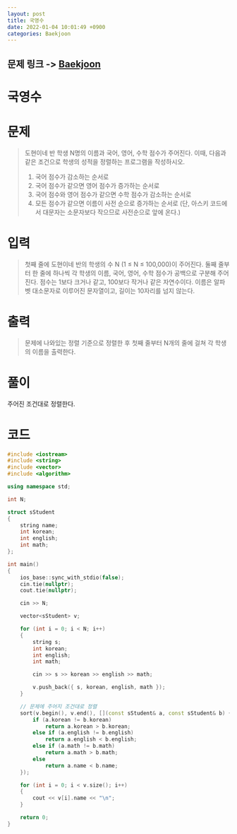 ```yaml
---
layout: post
title: 국영수
date: 2022-01-04 10:01:49 +0900
categories: Baekjoon
---
```


## 문제 링크 -> [Baekjoon](https://www.acmicpc.net/problem/10825)
# 국영수

# 문제
> 도현이네 반 학생 N명의 이름과 국어, 영어, 수학 점수가 주어진다. 이때, 다음과 같은 조건으로 학생의 성적을 정렬하는 프로그램을 작성하시오.
> 1. 국어 점수가 감소하는 순서로
> 2. 국어 점수가 같으면 영어 점수가 증가하는 순서로
> 3. 국어 점수와 영어 점수가 같으면 수학 점수가 감소하는 순서로
> 4. 모든 점수가 같으면 이름이 사전 순으로 증가하는 순서로 (단, 아스키 코드에서 대문자는 소문자보다 작으므로 사전순으로 앞에 온다.)

# 입력
> 첫째 줄에 도현이네 반의 학생의 수 N (1 ≤ N ≤ 100,000)이 주어진다. 둘째 줄부터 한 줄에 하나씩 각 학생의 이름, 국어, 영어, 수학 점수가 공백으로 구분해 주어진다. 점수는 1보다 크거나 같고, 100보다 작거나 같은 자연수이다. 이름은 알파벳 대소문자로 이루어진 문자열이고, 길이는 10자리를 넘지 않는다.

# 출력
> 문제에 나와있는 정렬 기준으로 정렬한 후 첫째 줄부터 N개의 줄에 걸쳐 각 학생의 이름을 출력한다.

# 풀이
주어진 조건대로 정렬한다.

# 코드
```c++
#include <iostream>
#include <string>
#include <vector>
#include <algorithm>

using namespace std;

int N;

struct sStudent
{
	string name;
	int korean;
	int english;
	int math;
};

int main()
{
	ios_base::sync_with_stdio(false);
	cin.tie(nullptr);
	cout.tie(nullptr);

	cin >> N;

	vector<sStudent> v;

	for (int i = 0; i < N; i++)
	{
		string s;
		int korean;
		int english;
		int math;

		cin >> s >> korean >> english >> math;

		v.push_back({ s, korean, english, math });
	}

    // 문제에 주어지 조건대로 정렬
	sort(v.begin(), v.end(), [](const sStudent& a, const sStudent& b) {
		if (a.korean != b.korean)
			return a.korean > b.korean;
		else if (a.english != b.english)
			return a.english < b.english;
		else if (a.math != b.math)
			return a.math > b.math;
		else
			return a.name < b.name;
	});

	for (int i = 0; i < v.size(); i++)
	{
		cout << v[i].name << "\n";
	}

	return 0;
}
```